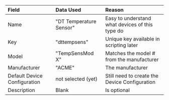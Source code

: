 

| Field | Data Used | Reason |
|:--|:--|:--|
| Name | "DT Temperature Sensor" | Easy to understand what devices of this type do |
| Key | "dttempsens" | Unique key available in scripting later |
| Model | "TempSensMod X" | Matches the model # from the manufacturer |
| Manufacturer | "ACME" | The manufacturer |
| Default Device Configuration | not selected (yet) | Still need to create the Device Configuration |
| Description | Blank | Is optional |

